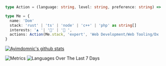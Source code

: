 

```ts
type Action = (language: string, level: string, preference: string) => string

type Me = {
  name: 'Dom' 
  stack: 'rust' | 'ts' | 'node' | 'c++' | 'php' as string[]
  interests: '♟ '| '🏀' | '🥘 ',
  actions: Action(Me.stack, 'expert', 'Web Development/Web Tooling/Dx ')
}


```

[![Ayimdomnic's github stats](https://github-readme-stats.vercel.app/api?username=ayimdomnic&count_private=true&show_icons=true&theme=radical)](https://github.com/ayimdomnic/) 

![Metrics](https://metrics.lecoq.io/ayimdomnic)
![Languages Over The Last 7 Days](https://github-readme-stats.vercel.app/api/wakatime?username=ayimdomnic&layout=compact)

